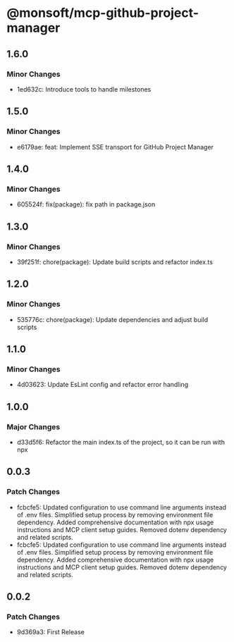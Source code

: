 # @monsoft/mcp-github-project-manager

## 1.6.0

### Minor Changes

- 1ed632c: Introduce tools to handle milestones

## 1.5.0

### Minor Changes

- e6179ae: feat: Implement SSE transport for GitHub Project Manager

## 1.4.0

### Minor Changes

- 605524f: fix(package): fix path in package.json

## 1.3.0

### Minor Changes

- 39f251f: chore(package): Update build scripts and refactor index.ts

## 1.2.0

### Minor Changes

- 535776c: chore(package): Update dependencies and adjust build scripts

## 1.1.0

### Minor Changes

- 4d03623: Update EsLint config and refactor error handling

## 1.0.0

### Major Changes

- d33d5f6: Refactor the main index.ts of the project, so it can be run with npx

## 0.0.3

### Patch Changes

- fcbcfe5: Updated configuration to use command line arguments instead of .env files. Simplified setup process by removing environment file dependency. Added comprehensive documentation with npx usage instructions and MCP client setup guides. Removed dotenv dependency and related scripts.
- fcbcfe5: Updated configuration to use command line arguments instead of .env files. Simplified setup process by removing environment file dependency. Added comprehensive documentation with npx usage instructions and MCP client setup guides. Removed dotenv dependency and related scripts.

## 0.0.2

### Patch Changes

- 9d369a3: First Release
